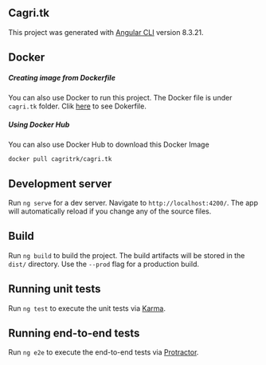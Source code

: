 ## Cagri.tk

This project was generated with [Angular CLI](https://github.com/angular/angular-cli) version 8.3.21.

## Docker

##### Creating image from Dockerfile

You can also use Docker to run this project. The Docker file is under `cagri.tk` folder.
Clik [here](!https://github.com/cagritrk/cagri.tk/blob/master/cagri.tk/Dockerfile) to see Dokerfile.

##### Using Docker Hub 

You can also use Docker Hub to download this Docker Image

```
docker pull cagritrk/cagri.tk
```

## Development server

Run `ng serve` for a dev server. Navigate to `http://localhost:4200/`. The app will automatically reload if you change any of the source files.

## Build

Run `ng build` to build the project. The build artifacts will be stored in the `dist/` directory. Use the `--prod` flag for a production build.

## Running unit tests

Run `ng test` to execute the unit tests via [Karma](https://karma-runner.github.io).

## Running end-to-end tests

Run `ng e2e` to execute the end-to-end tests via [Protractor](http://www.protractortest.org/).

